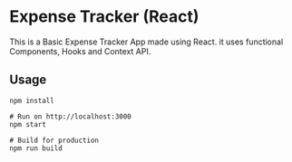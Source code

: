 # Expense Tracker (React)

This is a Basic Expense Tracker App made using React. it uses functional Components, Hooks and Context API.

## Usage

```
npm install

# Run on http://localhost:3000
npm start

# Build for production
npm run build
```
